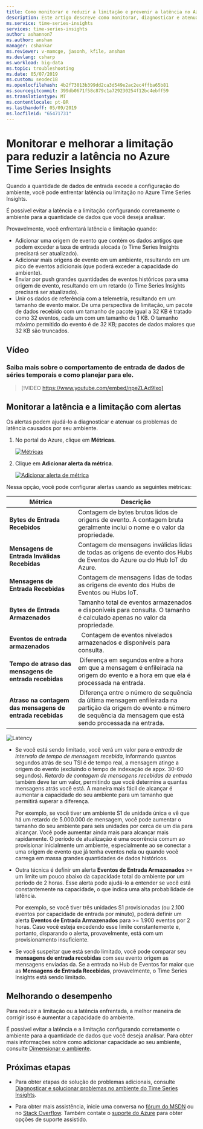 ```yaml
---
title: Como monitorar e reduzir a limitação e prevenir a latência no Azure Time Series Insights | Microsoft Docs
description: Este artigo descreve como monitorar, diagnosticar e atenuar problemas de desempenho que causam latência e limitação no Azure Time Series Insights.
ms.service: time-series-insights
services: time-series-insights
author: ashannon7
ms.author: anshan
manager: cshankar
ms.reviewer: v-mamcge, jasonh, kfile, anshan
ms.devlang: csharp
ms.workload: big-data
ms.topic: troubleshooting
ms.date: 05/07/2019
ms.custom: seodec18
ms.openlocfilehash: 4b2f73013b399dd2ca3d549e2ac2ec4ffba65b81
ms.sourcegitcommit: 399db0671f58c879c1a729230254f12bc4ebff59
ms.translationtype: MT
ms.contentlocale: pt-BR
ms.lasthandoff: 05/09/2019
ms.locfileid: "65471731"
---
```

# <a name="monitor-and-mitigate-throttling-to-reduce-latency-in-azure-time-series-insights"></a>Monitorar e melhorar a limitação para reduzir a latência no Azure Time Series Insights

Quando a quantidade de dados de entrada excede a configuração do ambiente, você pode enfrentar latência ou limitação no Azure Time Series Insights.

É possível evitar a latência e a limitação configurando corretamente o ambiente para a quantidade de dados que você deseja analisar.

Provavelmente, você enfrentará latência e limitação quando:

- Adicionar uma origem de evento que contém os dados antigos que podem exceder a taxa de entrada alocada (o Time Series Insights precisará ser atualizado).
- Adicionar mais origens de evento em um ambiente, resultando em um pico de eventos adicionais (que poderá exceder a capacidade do ambiente).
- Enviar por push grandes quantidades de eventos históricos para uma origem de evento, resultando em um retardo (o Time Series Insights precisará ser atualizado).
- Unir os dados de referência com a telemetria, resultando em um tamanho de evento maior.  De uma perspectiva de limitação, um pacote de dados recebido com um tamanho de pacote igual a 32 KB é tratado como 32 eventos, cada um com um tamanho de 1 KB. O tamanho máximo permitido do evento é de 32 KB; pacotes de dados maiores que 32 KB são truncados.

## <a name="video"></a>Vídeo

### <a name="learn-about-time-series-insights-data-ingress-behavior-and-how-to-plan-for-itbr"></a>Saiba mais sobre o comportamento de entrada de dados de séries temporais e como planejar para ele.</br>

> [!VIDEO https://www.youtube.com/embed/npeZLAd9lxo]

## <a name="monitor-latency-and-throttling-with-alerts"></a>Monitorar a latência e a limitação com alertas

Os alertas podem ajudá-lo a diagnosticar e atenuar os problemas de latência causados por seu ambiente.

1. No portal do Azure, clique em **Métricas**.

   [![Métricas](media/environment-mitigate-latency/add-metrics.png)](media/environment-mitigate-latency/add-metrics.png#lightbox)

1. Clique em **Adicionar alerta da métrica**.  

   [![Adicionar alerta de métrica](media/environment-mitigate-latency/add-metric-alert.png)](media/environment-mitigate-latency/add-metric-alert.png#lightbox)

Nessa opção, você pode configurar alertas usando as seguintes métricas:

|Métrica  |Descrição  |
|---------|---------|
|**Bytes de Entrada Recebidos**     | Contagem de bytes brutos lidos de origens de evento. A contagem bruta geralmente inclui o nome e o valor da propriedade.  |  
|**Mensagens de Entrada Inválidas Recebidas**     | Contagem de mensagens inválidas lidas de todas as origens de evento dos Hubs de Eventos do Azure ou do Hub IoT do Azure.      |
|**Mensagens de Entrada Recebidas**   | Contagem de mensagens lidas de todas as origens de evento dos Hubs de Eventos ou Hubs IoT.        |
|**Bytes de Entrada Armazenados**     | Tamanho total de eventos armazenados e disponíveis para consulta. O tamanho é calculado apenas no valor da propriedade.        |
|**Eventos de entrada armazenados**     |   Contagem de eventos nivelados armazenados e disponíveis para consulta.      |
|**Tempo de atraso das mensagens de entrada recebidas**    |  Diferença em segundos entre a hora em que a mensagem é enfileirada na origem do evento e a hora em que ela é processada na entrada.      |
|**Atraso na contagem das mensagens de entrada recebidas**    |  Diferença entre o número de sequência da última mensagem enfileirada na partição da origem do evento e número de sequência da mensagem que está sendo processada na entrada.      |

![Latency](media/environment-mitigate-latency/latency.png)

* Se você está sendo limitado, você verá um valor para o *entrada de intervalo de tempo de mensagem recebida*, informando quantos segundos atrás de seu TSI é de tempo real, a mensagem atinge a origem do evento (excluindo o tempo de indexação de appx. 30-60 segundos).  *Retardo de contagem de mensagens recebidas de entrada* também deve ter um valor, permitindo que você determine a quantas mensagens atrás você está.  A maneira mais fácil de alcançar é aumentar a capacidade do seu ambiente para um tamanho que permitirá superar a diferença.  

  Por exemplo, se você tiver um ambiente S1 de unidade única e vê que há um retardo de 5.000.000 de mensagem, você pode aumentar o tamanho do seu ambiente para seis unidades por cerca de um dia para alcançar.  Você pode aumentar ainda mais para alcançar mais rapidamente. O período de atualização é uma ocorrência comum ao provisionar inicialmente um ambiente, especialmente ao se conectar a uma origem de evento que já tenha eventos nela ou quando você carrega em massa grandes quantidades de dados históricos.

* Outra técnica é definir um alerta **Eventos de Entrada Armazenados** >= um limite um pouco abaixo da capacidade total do ambiente por um período de 2 horas.  Esse alerta pode ajudá-lo a entender se você está constantemente na capacidade, o que indica uma alta probabilidade de latência. 

  Por exemplo, se você tiver três unidades S1 provisionadas (ou 2.100 eventos por capacidade de entrada por minuto), poderá definir um alerta **Eventos de Entrada Armazenados** para >= 1.900 eventos por 2 horas. Caso você esteja excedendo esse limite constantemente e, portanto, disparando o alerta, provavelmente, está com um provisionamento insuficiente.  

* Se você suspeitar que está sendo limitado, você pode comparar seu **mensagens de entrada recebidas** com seu evento origem as mensagens enviadas da.  Se a entrada no Hub de Eventos for maior que as **Mensagens de Entrada Recebidas**, provavelmente, o Time Series Insights está sendo limitado.

## <a name="improving-performance"></a>Melhorando o desempenho

Para reduzir a limitação ou a latência enfrentada, a melhor maneira de corrigir isso é aumentar a capacidade do ambiente.

É possível evitar a latência e a limitação configurando corretamente o ambiente para a quantidade de dados que você deseja analisar. Para obter mais informações sobre como adicionar capacidade ao seu ambiente, consulte [Dimensionar o ambiente](time-series-insights-how-to-scale-your-environment.md).

## <a name="next-steps"></a>Próximas etapas

- Para obter etapas de solução de problemas adicionais, consulte [Diagnosticar e solucionar problemas no ambiente do Time Series Insights](time-series-insights-diagnose-and-solve-problems.md).

- Para obter mais assistência, inicie uma conversa no [fórum do MSDN](https://social.msdn.microsoft.com/Forums/home?forum=AzureTimeSeriesInsights) ou no [Stack Overflow](https://stackoverflow.com/questions/tagged/azure-timeseries-insights). Também contate o [suporte do Azure](https://azure.microsoft.com/support/options/) para obter opções de suporte assistido.

